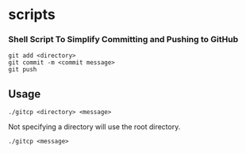 # scripts


### Shell Script To Simplify Committing and Pushing to GitHub


```
git add <directory>
git commit -m <commit message>
git push
```

## Usage

` ./gitcp <directory> <message> `

Not specifying a directory will use the root directory.

`./gitcp <message> `




